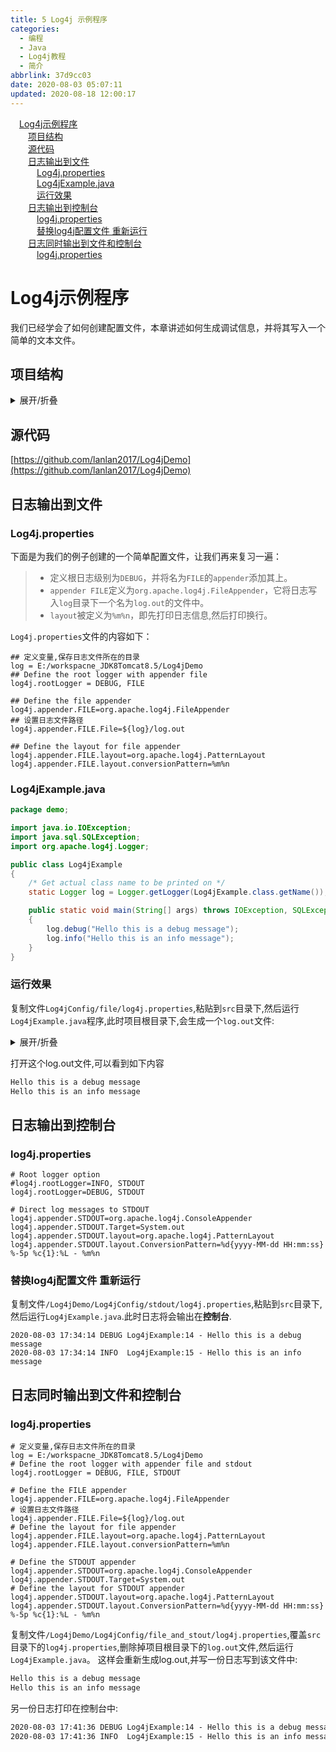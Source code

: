 ```yaml
---
title: 5 Log4j 示例程序
categories:
  - 编程
  - Java
  - Log4j教程
  - 简介
abbrlink: 37d9cc03
date: 2020-08-03 05:07:11
updated: 2020-08-18 12:00:17
---
```

<div id='my_toc'><a href="/blog/37d9cc03/#Log4j示例程序" class="header_1">Log4j示例程序</a>&nbsp;<br><a href="/blog/37d9cc03/#项目结构" class="header_2">项目结构</a>&nbsp;<br><a href="/blog/37d9cc03/#源代码" class="header_2">源代码</a>&nbsp;<br><a href="/blog/37d9cc03/#日志输出到文件" class="header_2">日志输出到文件</a>&nbsp;<br><a href="/blog/37d9cc03/#Log4j-properties" class="header_3">Log4j.properties</a>&nbsp;<br><a href="/blog/37d9cc03/#Log4jExample-java" class="header_3">Log4jExample.java</a>&nbsp;<br><a href="/blog/37d9cc03/#运行效果" class="header_3">运行效果</a>&nbsp;<br><a href="/blog/37d9cc03/#日志输出到控制台" class="header_2">日志输出到控制台</a>&nbsp;<br><a href="/blog/37d9cc03/#log4j-properties" class="header_3">log4j.properties</a>&nbsp;<br><a href="/blog/37d9cc03/#替换log4j配置文件-重新运行" class="header_3">替换log4j配置文件 重新运行</a>&nbsp;<br><a href="/blog/37d9cc03/#日志同时输出到文件和控制台" class="header_2">日志同时输出到文件和控制台</a>&nbsp;<br><a href="/blog/37d9cc03/#log4j-properties" class="header_3">log4j.properties</a>&nbsp;<br></div>
<style>.header_1{margin-left: 1em;}.header_2{margin-left: 2em;}.header_3{margin-left: 3em;}.header_4{margin-left: 4em;}.header_5{margin-left: 5em;}.header_6{margin-left: 6em;}</style>
<!--more-->
<script>if (navigator.platform.search('arm')==-1){document.getElementById('my_toc').style.display = 'none';}var e,p = document.getElementsByTagName('p');while (p.length>0) {e = p[0];e.parentElement.removeChild(e);}</script>

<!--end-->
# Log4j示例程序
我们已经学会了如何创建配置文件，本章讲述如何生成调试信息，并将其写入一个简单的文本文件。
## 项目结构
<details><summary>展开/折叠</summary><pre>
E:\workspacne_JDK8Tomcat8.5\Log4jDemo
├─lib\
│ ├─commons-logging-1.2.jar
│ ├─log4j-1.2.17.jar
│ ├─log4j-api-2.13.3.jar
│ ├─log4j-core-2.13.3.jar
│ └─mysql-connector-java-8.0.17.jar
├─log.out
├─Log4jConfig\
│ ├─DailyRollingFileAppender\
│ │ └─log4j.properties
│ ├─file\
│ │ └─log4j.properties
│ ├─FileAppender\
│ │ ├─log4j.properties
│ │ └─log4j.xml
│ ├─file_and_stout\
│ │ └─log4j.properties
│ ├─grammar\
│ │ └─log4j.properties
│ ├─HTMLLayout\
│ │ └─log4j.properties
│ ├─JDBCAppender\
│ │ ├─log4j.properties
│ │ └─log4j.xml
│ ├─Level\
│ │ └─log4j.properties
│ ├─loggerPackage\
│ │ └─log4j.xml
│ ├─PatternLayout\
│ │ └─log4j.properties
│ ├─RollingFileAppender\
│ │ └─log4j.properties
│ ├─stdout\
│ │ └─log4j.properties
│ └─xml_file_stdout\
│   └─log4j.xml
├─README.md
└─src\
  ├─demo\
  │ ├─file\
  │ │ └─appender\
  │ │   └─XMLFileAppenderTest.java
  │ ├─level\
  │ │ ├─SetLevelByMethod.java
  │ │ └─SetLevleByConfig.java
  │ ├─Log4jExample.java
  │ ├─logpackage\
  │ │ └─LoggerPackage.java
  │ └─method\
  │   └─LoggerMethodTest.java
  └─log4j.properties
</pre></details>


## 源代码
[https://github.com/lanlan2017/Log4jDemo](https://github.com/lanlan2017/Log4jDemo) 


## 日志输出到文件
### Log4j.properties
下面是为我们的例子创建的一个简单配置文件，让我们再来复习一遍：
> - 定义根日志级别为`DEBUG`，并将名为`FILE`的`appender`添加其上。
> - `appender FILE`定义为`org.apache.log4j.FileAppender`，它将日志写入`log`目录下一个名为`log.out`的文件中。
> - `layout`被定义为`%m%n`，即先打印日志信息,然后打印换行。

`Log4j.properties`文件的内容如下：
```properties /Log4jDemo/Log4jConfig/file/log4j.properties
## 定义变量,保存日志文件所在的目录
log = E:/workspacne_JDK8Tomcat8.5/Log4jDemo
## Define the root logger with appender file
log4j.rootLogger = DEBUG, FILE

## Define the file appender
log4j.appender.FILE=org.apache.log4j.FileAppender
## 设置日志文件路径
log4j.appender.FILE.File=${log}/log.out

## Define the layout for file appender
log4j.appender.FILE.layout=org.apache.log4j.PatternLayout
log4j.appender.FILE.layout.conversionPattern=%m%n
```
### Log4jExample.java
```java /Log4jDemo/src/demo/Log4jExample.java
package demo;

import java.io.IOException;
import java.sql.SQLException;
import org.apache.log4j.Logger;

public class Log4jExample
{
    /* Get actual class name to be printed on */
    static Logger log = Logger.getLogger(Log4jExample.class.getName());

    public static void main(String[] args) throws IOException, SQLException
    {
        log.debug("Hello this is a debug message");
        log.info("Hello this is an info message");
    }
}
```
### 运行效果
复制文件`Log4jConfig/file/log4j.properties`,粘贴到`src`目录下,然后运行`Log4jExample.java`程序,此时项目根目录下,会生成一个`log.out`文件:
<details><summary>展开/折叠</summary><pre>
E:\workspacne_JDK8Tomcat8.5\Log4jDemo
├─lib\
│ ├─commons-logging-1.2.jar
│ ├─log4j-1.2.17.jar
│ ├─log4j-api-2.13.3.jar
│ └─log4j-core-2.13.3.jar
├─<mark>log.out</mark>
├─Log4jConfig\
│ ├─file\
│ │ └─log4j.properties
│ ├─file_and_stout\
│ │ └─log4j.properties
│ ├─grammar\
│ │ └─log4j.properties
│ ├─Level\
│ │ └─log4j.properties
│ └─stdout\
│   └─log4j.properties
└─src\
  ├─demo\
  │ ├─level\
  │ │ ├─SetLevelByMethod.java
  │ │ └─SetLevleByConfig.java
  │ ├─Log4jExample.java
  │ └─method\
  │   └─LoggerMethodTest.java
  └─<mark>log4j.properties</mark>
</pre></details>

打开这个log.out文件,可以看到如下内容
```txt /Log4jDemo/log.out
Hello this is a debug message
Hello this is an info message

```
## 日志输出到控制台
### log4j.properties
```properties /Log4jDemo/Log4jConfig/stdout/log4j.properties
# Root logger option
#log4j.rootLogger=INFO, STDOUT
log4j.rootLogger=DEBUG, STDOUT

# Direct log messages to STDOUT
log4j.appender.STDOUT=org.apache.log4j.ConsoleAppender
log4j.appender.STDOUT.Target=System.out
log4j.appender.STDOUT.layout=org.apache.log4j.PatternLayout
log4j.appender.STDOUT.layout.ConversionPattern=%d{yyyy-MM-dd HH:mm:ss} %-5p %c{1}:%L - %m%n
```
### 替换log4j配置文件 重新运行
复制文件`/Log4jDemo/Log4jConfig/stdout/log4j.properties`,粘贴到`src`目录下,然后运行`Log4jExample.java`.此时日志将会输出在**控制台**.
```
2020-08-03 17:34:14 DEBUG Log4jExample:14 - Hello this is a debug message
2020-08-03 17:34:14 INFO  Log4jExample:15 - Hello this is an info message

```
## 日志同时输出到文件和控制台
### log4j.properties
```properties /Log4jDemo/Log4jConfig/file_and_stout/log4j.properties
# 定义变量,保存日志文件所在的目录
log = E:/workspacne_JDK8Tomcat8.5/Log4jDemo
# Define the root logger with appender file and stdout
log4j.rootLogger = DEBUG, FILE, STDOUT

# Define the FILE appender
log4j.appender.FILE=org.apache.log4j.FileAppender
# 设置日志文件路径
log4j.appender.FILE.File=${log}/log.out
# Define the layout for file appender
log4j.appender.FILE.layout=org.apache.log4j.PatternLayout
log4j.appender.FILE.layout.conversionPattern=%m%n

# Define the STDOUT appender
log4j.appender.STDOUT=org.apache.log4j.ConsoleAppender
log4j.appender.STDOUT.Target=System.out
# Define the layout for STDOUT appender
log4j.appender.STDOUT.layout=org.apache.log4j.PatternLayout
log4j.appender.STDOUT.layout.ConversionPattern=%d{yyyy-MM-dd HH:mm:ss} %-5p %c{1}:%L - %m%n
```
复制文件`/Log4jDemo/Log4jConfig/file_and_stout/log4j.properties`,覆盖`src`目录下的`log4j.properties`,删除掉项目根目录下的`log.out`文件,然后运行`Log4jExample.java`。
这样会重新生成log.out,并写一份日志写到该文件中:
```txt /Log4jDemo/log.out
Hello this is a debug message
Hello this is an info message

```
另一份日志打印在控制台中:
```txt 控制台输出
2020-08-03 17:41:36 DEBUG Log4jExample:14 - Hello this is a debug message
2020-08-03 17:41:36 INFO  Log4jExample:15 - Hello this is an info message

```
